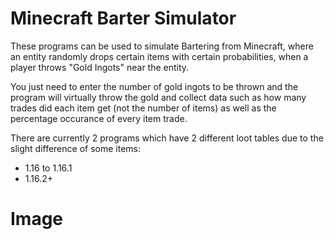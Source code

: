 # Minecraft Barter Simulator
These programs can be used to simulate Bartering from Minecraft, where an entity randomly drops certain items with certain probabilities, when a player throws "Gold Ingots" near the entity. 

You just need to enter the number of gold ingots to be thrown and the program will virtually throw the gold and collect data such as how many trades did each item get (not the number of items) as well as the percentage occurance of every item trade.

There are currently 2 programs which have 2 different loot tables due to the slight difference of some items:
- 1.16 to 1.16.1
- 1.16.2+

# Image
